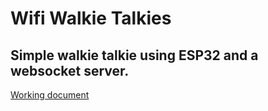 # Wifi Walkie Talkies

## Simple walkie talkie using ESP32 and a websocket server.

[Working document](https://docs.google.com/document/d/1dKiM9nCqva1MBw2jGSXBn-MeumMbNzVLNqqEtux6DLM/edit)
